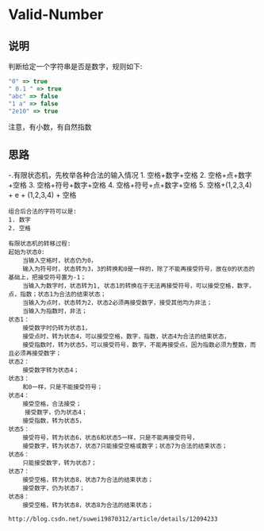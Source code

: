 # Valid-Number

## 说明

判断给定一个字符串是否是数字，规则如下:

```js
"0" => true
" 0.1 " => true
"abc" => false
"1 a" => false
"2e10" => true
```

注意，有小数，有自然指数

## 思路

-.有限状态机，先枚举各种合法的输入情况
	1. 空格+数字+空格
	2. 空格+点+数字+空格
	3. 空格+符号+数字+空格
	4. 空格+符号+点+数字+空格
	5. 空格+(1,2,3,4) + e + (1,2,3,4) + 空格
	
	组合后合法的字符可以是:
	1. 数字
	2. 空格
	
	有限状态机的转移过程:
	起始为状态0:
		当输入空格时，状态仍为0，
		输入为符号时，状态转为3，3的转换和0是一样的，除了不能再接受符号，故在0的状态的基础上，把接受符号置为-1；
		当输入为数字时，状态转为1, 状态1的转换在于无法再接受符号，可以接受空格，数字，点，指数；状态1为合法的结束状态；
		当输入为点时，状态转为2，状态2必须再接受数字，接受其他均为非法；
		当输入为指数时，非法；
	状态1：
		接受数字时仍转为状态1，
		接受点时，转为状态4，可以接受空格，数字，指数，状态4为合法的结束状态，
		接受指数时，转为状态5，可以接受符号，数字，不能再接受点，因为指数必须为整数，而且必须再接受数字；
	状态2：
		接受数字转为状态4；
	状态3：
		和0一样，只是不能接受符号；
	状态4：
		接受空格，合法接受；
	　	接受数字，仍为状态4；
		接受指数，转为状态5，
	状态5：
		接受符号，转为状态6，状态6和状态5一样，只是不能再接受符号，
		接受数字，转为状态7，状态7只能接受空格或数字；状态7为合法的结束状态；
	状态6：
		只能接受数字，转为状态7；
	状态7：
		接受空格，转为状态8，状态7为合法的结束状态；
		接受数字，仍为状态7；
	状态8：
		接受空格，转为状态8，状态8为合法的结束状态；
	
	http://blog.csdn.net/suwei19870312/article/details/12094233
